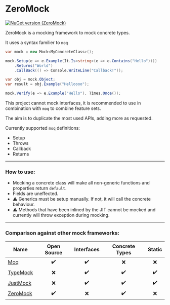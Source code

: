 # ZeroMock

[![NuGet version (ZeroMock)](https://img.shields.io/nuget/v/ZeroMock.svg?style=flat-square)](https://www.nuget.org/packages/ZeroMock/)

ZeroMock is a mocking framework to mock concrete types.

It uses a syntax familier to `moq`

```cs
var mock = new Mock<MyConcreteClass>();

mock.Setup(e => e.Example(It.Is<string>(e => e.Contains("Hello"))))
    .Returns("World")
    .CallBack(() => Console.WriteLine("Callback!"));

var obj = mock.Object;
var result = obj.Example("Helloooo");

mock.Verify(e => e.Example("Hello"), Times.Once());
```

This project cannot mock interfaces, it is recommended to use in combination with `moq` to combine feature sets.

The aim is to duplicate the most used APIs, adding more as requested.

Currently supported `moq` definitions:

- Setup
- Throws
- Callback
- Returns

---

### How to use:

- Mocking a concrete class will make all non-generic functions and properties return `default`.
- Fields are uneffected.
- ⚠️ Generics must be setup manually. If not, it will call the concrete behaviour.
- ⚠️ Methods that have been inlined by the JIT cannot be mocked and currently will throw exception during mocking.

---

### Comparison against other mock frameworks:

| Name                                                        | Open Source | Interfaces | Concrete Types | Static |
| ----------------------------------------------------------- | :---------: | :--------: | :------------: | :----: |
| [Moq](https://github.com/moq/moq4)                          |      ✔️      |     ✔️      |       ❌        |   ❌    |
| [TypeMock](https://www.typemock.com/isolator-product-page/) |      ❌      |     ✔️      |       ✔️        |   ✔️    |
| [JustMock](https://www.telerik.com/products/mocking.aspx)   |      ❌      |     ✔️      |       ✔️        |   ✔️    |
| [ZeroMock](https://github.com/CoenraadS/ZeroMock)           |      ✔️      |     ❌      |       ✔️        |   ❌    |